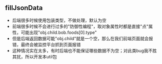 fillJsonData
---
- 后端很多时候使用包装类型，不做处理，默认为空
- 前端很多时候不会进行过多的"防御性编程"，取对象属性时都是直接"点"属性，可能出现"obj.child.bob.foods[0].type"
- 但是后端返回数据可能"obj.child"就是一个空，那么在我们前端页面就会报错，最终会被监控平台抓到页面报错
- 这种情况实在太多，有时后端也不能保证哪些数据不为空；对此类bug我不胜其扰，所以开发本util包

